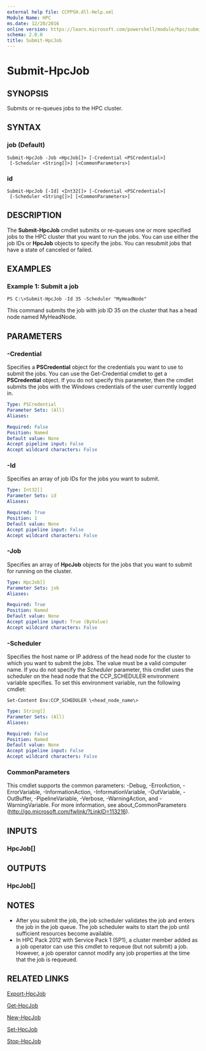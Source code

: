 ```yaml
---
external help file: CCPPSH.dll-Help.xml
Module Name: HPC
ms.date: 12/20/2016
online version: https://learn.microsoft.com/powershell/module/hpc/submit-hpcjob?view=windowsserver2012r2-ps&wt.mc_id=ps-gethelp
schema: 2.0.0
title: Submit-HpcJob
---
```


# Submit-HpcJob

## SYNOPSIS
Submits or re-queues jobs to the HPC cluster.

## SYNTAX

### job (Default)
```
Submit-HpcJob -Job <HpcJob[]> [-Credential <PSCredential>]
 [-Scheduler <String[]>] [<CommonParameters>]
```

### id
```
Submit-HpcJob [-Id] <Int32[]> [-Credential <PSCredential>]
 [-Scheduler <String[]>] [<CommonParameters>]
```

## DESCRIPTION
The **Submit-HpcJob** cmdlet submits or re-queues one or more specified jobs to the HPC cluster that you want to run the jobs.
You can use either the job IDs or **HpcJob** objects to specify the jobs.
You can resubmit jobs that have a state of canceled or failed.

## EXAMPLES

### Example 1: Submit a job
```
PS C:\>Submit-HpcJob -Id 35 -Scheduler "MyHeadNode"
```

This command submits the job with job ID 35 on the cluster that has a head node named MyHeadNode.

## PARAMETERS

### -Credential
Specifies a **PSCredential** object for the credentials you want to use to submit the jobs.
You can use the Get-Credential cmdlet to get a **PSCredential** object.
If you do not specify this parameter, then the cmdlet submits the jobs with the Windows credentials of the user currently logged in.

```yaml
Type: PSCredential
Parameter Sets: (All)
Aliases:

Required: False
Position: Named
Default value: None
Accept pipeline input: False
Accept wildcard characters: False
```

### -Id
Specifies an array of job IDs for the jobs you want to submit.

```yaml
Type: Int32[]
Parameter Sets: id
Aliases:

Required: True
Position: 1
Default value: None
Accept pipeline input: False
Accept wildcard characters: False
```

### -Job
Specifies an array of **HpcJob** objects for the jobs that you want to submit for running on the cluster.

```yaml
Type: HpcJob[]
Parameter Sets: job
Aliases:

Required: True
Position: Named
Default value: None
Accept pipeline input: True (ByValue)
Accept wildcard characters: False
```

### -Scheduler
Specifies the host name or IP address of the head node for the cluster to which you want to submit the jobs.
The value must be a valid computer name.
If you do not specify the *Scheduler* parameter, this cmdlet uses the scheduler on the head node that the CCP_SCHEDULER environment variable specifies.
To set this environment variable, run the following cmdlet:

`Set-Content Env:CCP_SCHEDULER \<head_node_name\>`

```yaml
Type: String[]
Parameter Sets: (All)
Aliases:

Required: False
Position: Named
Default value: None
Accept pipeline input: False
Accept wildcard characters: False
```

### CommonParameters
This cmdlet supports the common parameters: -Debug, -ErrorAction, -ErrorVariable, -InformationAction, -InformationVariable, -OutVariable, -OutBuffer, -PipelineVariable, -Verbose, -WarningAction, and -WarningVariable. For more information, see about_CommonParameters (http://go.microsoft.com/fwlink/?LinkID=113216).

## INPUTS

### HpcJob[]

## OUTPUTS

### HpcJob[]

## NOTES
* After you submit the job, the job scheduler validates the job and enters the job in the job queue. The job scheduler waits to start the job until sufficient resources become available.
* In HPC Pack 2012 with Service Pack 1 (SP1), a cluster member added as a job operator can use this cmdlet to requeue (but not submit) a job. However, a job operator cannot modify any job properties at the time that the job is requeued.

## RELATED LINKS

[Export-HpcJob](/powershell/module/hpcpack2016/export-hpcjob?view=hpc16-ps)

[Get-HpcJob](/powershell/module/hpcpack2016/get-hpcjob?view=hpc16-ps)

[New-HpcJob](/powershell/module/hpcpack2016/new-hpcjob?view=hpc16-ps)

[Set-HpcJob](/powershell/module/hpcpack2016/set-hpcjob?view=hpc16-ps)

[Stop-HpcJob](./Stop-HpcJob.md)
